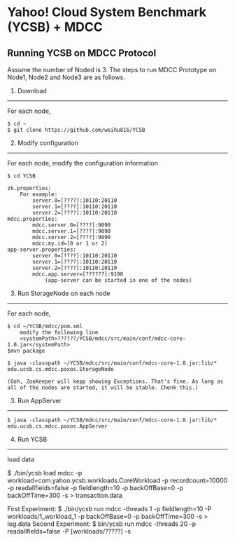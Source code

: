 Yahoo! Cloud System Benchmark (YCSB) + MDCC
====================================

Running YCSB on MDCC Protocol
---------------
Assume the number of Noded is 3.
The steps to run MDCC Prototype on Node1, Node2 and Node3 are as follows.

1. Download
---
For each node,

	$ cd ~
	$ git clone https://github.com/weihu816/YCSB

2. Modify configuration
---
For each node, modify the configuration information

	$ cd YCSB

	zk.properties:
		For example:
			server.0=[????]:10110:20110
			server.1=[????]:10110:20110
			server.2=[????]:10110:20110
	mdcc.properties:
			mdcc.server.0=[????]:9090
			mdcc.server.1=[????]:9090
			mdcc.server.2=[????]:9090
			mdcc.my.id=[0 or 1 or 2]
	app-server.properties:
			server.0=[????]:10110:20110
			server.1=[????]:10110:20110
			server.2=[????]:10110:20110
			mdcc.app.server=[??????]:9190 
				(app-server can be started in one of the nodes)

3. Run StorageNode on each node
---
For each node,
	
	$ cd ~/YCSB/mdcc/pom.xml
		modify the following line
		<systemPath>??????/YCSB/mdcc/src/main/conf/mdcc-core-1.0.jar</systemPath>
	$mvn package

	$ java -classpath ~/YCSB/mdcc/src/main/conf/mdcc-core-1.0.jar:lib/* edu.ucsb.cs.mdcc.paxos.StorageNode

	(Ooh, ZooKeeper will kepp showing Exceptions. That's fine. As long as all of the nodes are started, it will be stable. Chenk this.)

3. Run AppServer
---
	$ java -classpath ~/YCSB/mdcc/src/main/conf/mdcc-core-1.0.jar:lib/* edu.ucsb.cs.mdcc.paxos.AppServer

4. Run YCSB
---
load data

$ 
./bin/ycsb load  mdcc -p workload=com.yahoo.ycsb.workloads.CoreWorkload -p recordcount=10000 -p readallfields=false -p fieldlength=10 -p backOffBase=0 -p backOffTime=300 -s > transaction.data


First Experiment:
$
./bin/ycsb run mdcc -threads 1 -p fieldlength=10 -P workloads/1_workload_1 -p backOffBase=0 -p backOffTime=300 -s > log.data
Second Experiment:
$ bin/ycsb run mdcc -threads 20 -p readallfields=false -P [workloads/?????] -s

